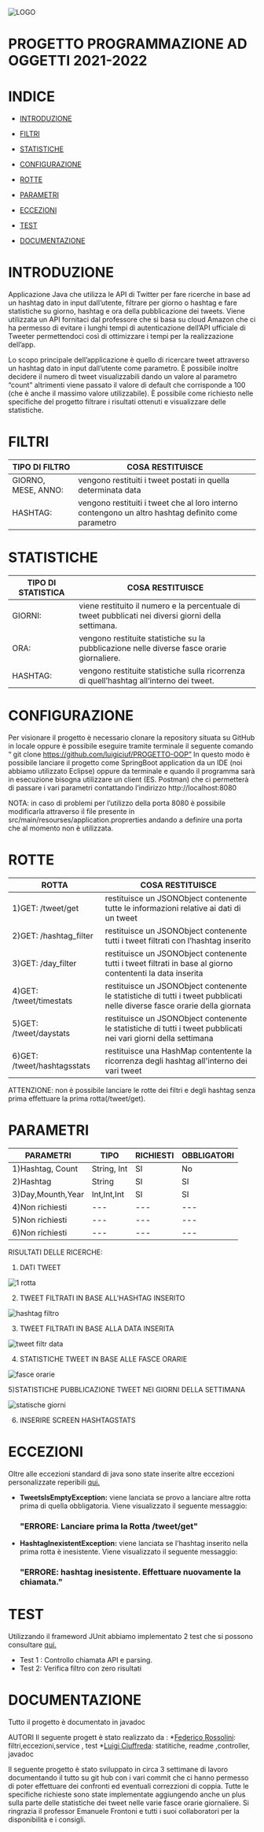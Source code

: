 ![LOGO](https://user-images.githubusercontent.com/92534853/147455323-9d166ce3-7c73-410a-8125-8b3288322a40.jpg)

# PROGETTO PROGRAMMAZIONE AD OGGETTI 2021-2022
# INDICE
- [INTRODUZIONE](#INTRODUZIONE)
- [FILTRI](#FILTRI)
- [STATISTICHE](#STATISTICHE)

- [CONFIGURAZIONE](#CONFIGURAZIONE)
- [ROTTE](#ROTTE) 
- [PARAMETRI](#PARAMETRI)
- [ECCEZIONI](#ECCEZIONI)
- [TEST](#TEST)
- [DOCUMENTAZIONE](#DOCUMENTAZIONE)


# INTRODUZIONE 
Applicazione Java che utilizza le API di Twitter per fare ricerche in base ad un hashtag dato in input dall’utente, filtrare per giorno o hashtag e fare statistiche su giorno, hashtag e ora della pubblicazione dei tweets. Viene utilizzata un API fornitaci dal professore che si basa su cloud Amazon che ci ha permesso di evitare i lunghi tempi di autenticazione dell’API ufficiale di Tweeter permettendoci così di ottimizzare i tempi per la realizzazione dell’app.

Lo scopo principale dell’applicazione è quello di ricercare tweet attraverso un hashtag dato in input dall’utente come parametro. È possibile inoltre decidere il numero di tweet visualizzabili dando un valore al parametro “count” altrimenti viene passato il valore di default che corrisponde a 100 (che è anche il massimo valore utilizzabile). È possibile come richiesto nelle specifiche del progetto filtrare i risultati ottenuti e visualizzare delle statistiche.

# FILTRI 
TIPO DI FILTRO | COSA RESTITUISCE
------------ | -------------
GIORNO, MESE, ANNO: |  vengono restituiti i tweet postati in quella determinata data
HASHTAG: | vengono restituiti i tweet che al loro interno contengono un altro hashtag  definito come parametro

# STATISTICHE 

TIPO DI STATISTICA | COSA RESTITUISCE 
------------ | -------------
GIORNI: | viene restituito il numero e la percentuale di tweet pubblicati nei diversi giorni della settimana.
ORA: | vengono restituite statistiche su la pubblicazione nelle diverse fasce orarie giornaliere.
HASHTAG:| vengono restituite statistiche sulla ricorrenza di quell’hashtag all’interno dei tweet.

# CONFIGURAZIONE 
Per visionare il progetto è necessario clonare la repository situata su GitHub in locale oppure è possibile eseguire tramite terminale il seguente comando 
“ git clone https://github.com/luigiciuf/PROGETTO-OOP”
In questo modo è possibile lanciare il progetto come SpringBoot application da un IDE (noi abbiamo utilizzato Eclipse) oppure da terminale e quando il programma sarà in esecuzione bisogna utilizzare un client (ES. Postman) che ci permetterà di passare i vari parametri contattando l’indirizzo
http://localhost:8080

NOTA: in caso di problemi per l’utilizzo della porta 8080 è possibile modificarla attraverso il file presente in src/main/resourses/application.proprerties andando a definire una porta che al momento non è utilizzata.
# ROTTE
ROTTA | COSA RESTITUISCE
------------ | -------------
1)GET:  /tweet/get  | restituisce un JSONObject contenente tutte le informazioni relative ai dati di un tweet 
2)GET:  /hashtag_filter  | restituisce un JSONObject contenente tutti i tweet filtrati con l’hashtag inserito 
3)GET: /day_filter   |   restituisce un JSONObject contenente tutti i tweet filtrati in base al giorno contententi la data inserita
4)GET: /tweet/timestats  |   restituisce un JSONObject contenente le statistiche di tutti i tweet pubblicati nelle diverse fasce orarie della giornata 
5)GET: /tweet/daystats    | restituisce un JSONObject contenente le statistiche di tutti i tweet pubblicati nei vari giorni della settimana 
6)GET: /tweet/hashtagsstats | restituisce una HashMap contentente la ricorrenza degli hashtag all'interno dei vari tweet

ATTENZIONE: non è possibile lanciare le rotte dei filtri e degli hashtag senza prima effettuare la prima rotta(/tweet/get). 


# PARAMETRI 

PARAMETRI | TIPO | RICHIESTI | OBBLIGATORI
------------ | ------------- | ------------ | -------------
1)Hashtag, Count | String, Int | SI | No
2)Hashtag | String | SI | SI 
3)Day,Mounth,Year | Int,Int,Int | SI | SI
4)Non richiesti | --- | --- | ---
5)Non richiesti | --- | --- | ---
6)Non richiesti | --- | --- | ---

RISULTATI DELLE RICERCHE: 

1) DATI TWEET

![1 rotta](https://user-images.githubusercontent.com/92534853/147735838-53b85865-11ac-474e-a4b5-2c69827d983e.png)

2) TWEET FILTRATI IN BASE ALL'HASHTAG INSERITO 

![hashtag filtro](https://user-images.githubusercontent.com/92534853/147735905-5bc65135-4058-4079-b80a-479579e1b756.png)

3) TWEET FILTRATI IN BASE ALLA DATA INSERITA

![tweet filtr data](https://user-images.githubusercontent.com/92534853/147735940-30e4b904-1a4e-48b6-9098-d4c8d8d40dce.png)

4) STATISTICHE TWEET IN BASE ALLE FASCE ORARIE

![fasce orarie](https://user-images.githubusercontent.com/92534853/147736004-a25d57c7-95dd-49dc-8669-e25b5659b64c.png)

5)STATISTICHE PUBBLICAZIONE TWEET NEI GIORNI DELLA SETTIMANA

![statische giorni](https://user-images.githubusercontent.com/92534853/147736036-2371d9d6-e46e-41b3-a61f-a30877bd2fe2.png)

6) INSERIRE SCREEN HASHTAGSTATS



# ECCEZIONI
Oltre alle eccezioni standard di java sono state inserite altre eccezioni personalizzate reperibili [qui.](https://github.com/luigiciuf/PROGETTO-OOP/tree/master/SpringAPP/SpringAPP/src/main/java/com/progettounivpm/SpringAPP/exception)
* **TweetsIsEmptyException:** viene lanciata se provo a lanciare altre rotta prima di quella obbligatoria. Viene visualizzato il seguente messaggio: 
  ### "ERRORE: Lanciare prima la Rotta /tweet/get"
* **HashtagInexistentException:** viene lanciata se l'hashtag inserito nella prima rotta è inesistente. Viene visualizzato il seguente messaggio:
  ### "ERRORE: hashtag inesistente. Effettuare nuovamente la chiamata."

# TEST
Utilizzando il frameword JUnit abbiamo implementato 2 test che si possono consultare [qui.](https://github.com/luigiciuf/PROGETTO-OOP/tree/master/SpringAPP/SpringAPP/src/test/java/com/progettounivpm/SpringAPP)
* Test 1 : Controllo chiamata API e parsing.
* Test 2: Verifica filtro con zero risultati

# DOCUMENTAZIONE
Tutto il progetto è documentato in javadoc

AUTORI
Il seguente progett è stato realizzato da :
*[Federico Rossolini](https://github.com/Fede-Rosso): filtri,eccezioni,service , test
*[Luigi Ciuffreda](https://github.com/luigiciuf): statitiche, readme ,controller, javadoc

Il seguente progetto è stato sviluppato in circa 3 settimane di lavoro documentando il tutto su git hub con i vari commit che ci hanno permesso di poter effettuare dei confronti ed eventuali correzzioni di coppia. Tutte le specifiche richieste sono state implementate aggiungendo anche un plus sulla parte delle statistiche dei tweet nelle varie fasce orarie giornaliere.
Si ringrazia il professor Emanuele Frontoni e tutti i suoi collaboratori per la disponibilità e i consigli.





